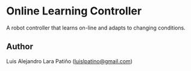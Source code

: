 # Online Learning Controller

A robot controller that learns on-line and adapts to changing conditions.

## Author
Luis Alejandro Lara Patiño ([luislpatino@gmail.com](mailto:luislpatino@gmail.com))
